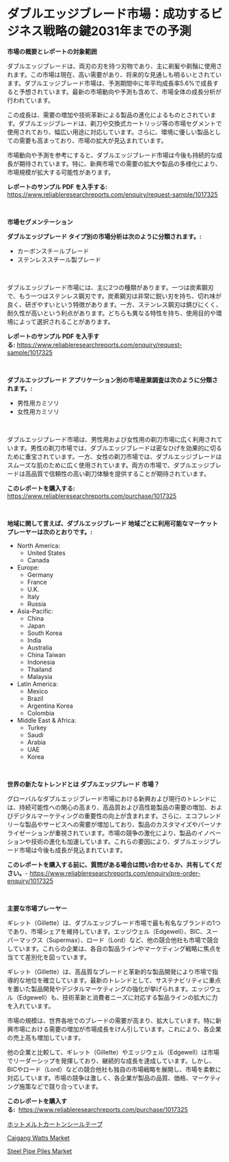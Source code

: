 <p><h1>ダブルエッジブレード市場：成功するビジネス戦略の鍵2031年までの予測</h1></p><p><strong>市場の概要とレポートの対象範囲</strong></p>
<p><p>ダブルエッジブレードは、両刃の刃を持つ刃物であり、主に剃髪や剃鬚に使用されます。この市場は現在、高い需要があり、将来的な見通しも明るいとされています。ダブルエッジブレード市場は、予測期間中に年平均成長率5.6%で成長すると予想されています。最新の市場動向や予測も含めて、市場全体の成長分析が行われています。</p><p>この成長は、需要の増加や技術革新による製品の進化によるものとされています。ダブルエッジブレードは、剃刀や交換式カートリッジ等の市場セグメントで使用されており、幅広い用途に対応しています。さらに、環境に優しい製品としての需要も高まっており、市場の拡大が見込まれています。</p><p>市場動向や予測を参考にすると、ダブルエッジブレード市場は今後も持続的な成長が期待されています。特に、新興市場での需要の拡大や製品の多様化により、市場規模が拡大する可能性があります。</p></p>
<p><strong>レポートのサンプル PDF を入手する:</strong> <a href="https://www.reliableresearchreports.com/enquiry/request-sample/1017325">https://www.reliableresearchreports.com/enquiry/request-sample/1017325</a></p>
<p>&nbsp;</p>
<p><strong>市場セグメンテーション</strong></p>
<p><strong>ダブルエッジブレード タイプ別の市場分析は次のように分類されます。:</strong></p>
<p><ul><li>カーボンスチールブレード</li><li>ステンレススチール製ブレード</li></ul></p>
<p>&nbsp;</p>
<p><p>ダブルエッジブレード市場には、主に2つの種類があります。一つは炭素鋼刃で、もう一つはステンレス鋼刃です。炭素鋼刃は非常に鋭い刃を持ち、切れ味が良く、研ぎやすいという特徴があります。一方、ステンレス鋼刃は錆びにくく、耐久性が高いという利点があります。どちらも異なる特性を持ち、使用目的や環境によって選択されることがあります。</p></p>
<p><strong>レポートのサンプル PDF を入手する:</strong>&nbsp;<a href="https://www.reliableresearchreports.com/enquiry/request-sample/1017325">https://www.reliableresearchreports.com/enquiry/request-sample/1017325</a></p>
<p>&nbsp;</p>
<p><strong> ダブルエッジブレード アプリケーション別の市場産業調査は次のように分類されます。:</strong></p>
<p><ul><li>男性用カミソリ</li><li>女性用カミソリ</li></ul></p>
<p>&nbsp;</p>
<p><p>ダブルエッジブレード市場は、男性用および女性用の剃刀市場に広く利用されています。男性の剃刀市場では、ダブルエッジブレードは密なひげを効果的に切るために重宝されています。一方、女性の剃刀市場では、ダブルエッジブレードはスムーズな肌のために広く使用されています。両方の市場で、ダブルエッジブレードは高品質で信頼性の高い剃刀体験を提供することが期待されています。</p></p>
<p><strong>このレポートを購入する:</strong>&nbsp; <a href="https://www.reliableresearchreports.com/purchase/1017325">https://www.reliableresearchreports.com/purchase/1017325</a></p>
<p>&nbsp;</p>
<p><strong>地域に関して言えば、ダブルエッジブレード 地域ごとに利用可能なマーケットプレーヤーは次のとおりです。:</strong></p>
<p><ul>
    <li>
        North America:
        <ul>
            <li>United States</li>
            <li>Canada</li>
        </ul>
    </li>
    <li>
        Europe:
        <ul>
            <li>Germany</li>
            <li>France</li>
            <li>U.K.</li>
            <li>Italy</li>
            <li>Russia</li>
        </ul>
    </li>
    <li>
        Asia-Pacific:
        <ul>
            <li>China</li>
            <li>Japan</li>
            <li>South Korea</li>
            <li>India</li>
            <li>Australia</li>
            <li>China Taiwan</li>
            <li>Indonesia</li>
            <li>Thailand</li>
            <li>Malaysia</li>
        </ul>
    </li>
    <li>
        Latin America:
        <ul>
            <li>Mexico</li>
            <li>Brazil</li>
            <li>Argentina Korea</li>
            <li>Colombia</li>
        </ul>
    </li>
    <li>
        Middle East & Africa:
        <ul>
            <li>Turkey</li>
            <li>Saudi</li>
            <li>Arabia</li>
            <li>UAE</li>
            <li>Korea</li>
        </ul>
    </li>
    </ul></p>
<p>&nbsp;</p>
<p><strong>世界の新たなトレンドとは ダブルエッジブレード 市場？</strong></p>
<p><p>グローバルなダブルエッジブレード市場における新興および現行のトレンドには、持続可能性への関心の高まり、高品質および高性能製品の需要の増加、およびデジタルマーケティングの重要性の向上が含まれます。さらに、エコフレンドリーな製品やサービスへの需要が増加しており、製品のカスタマイズやパーソナライゼーションが重視されています。市場の競争の激化により、製品のイノベーションや技術の進化も加速しています。これらの要因により、ダブルエッジブレード市場は今後も成長が見込まれています。</p></p>
<p><strong>このレポートを購入する前に、質問がある場合は問い合わせるか、共有してください。</strong>- <a href="https://www.reliableresearchreports.com/enquiry/pre-order-enquiry/1017325">https://www.reliableresearchreports.com/enquiry/pre-order-enquiry/1017325</a></p>
<p>&nbsp;</p>
<p><strong>主要な市場プレーヤー</strong></p>
<p><p>ギレット（Gillette）は、ダブルエッジブレード市場で最も有名なブランドの1つであり、市場シェアを維持しています。エッジウェル（Edgewell）、BIC、スーパーマックス（Supermax）、ロード（Lord）など、他の競合他社も市場で競合しています。これらの企業は、各自の製品ラインやマーケティング戦略に焦点を当てて差別化を図っています。</p><p>ギレット（Gillette）は、高品質なブレードと革新的な製品開発により市場で指導的な地位を確立しています。最新のトレンドとして、サステナビリティに重点を置いた製品開発やデジタルマーケティングの強化が挙げられます。エッジウェル（Edgewell）も、技術革新と消費者ニーズに対応する製品ラインの拡大に力を入れています。</p><p>市場の規模は、世界各地でのブレードの需要が高まり、拡大しています。特に新興市場における需要の増加が市場成長をけん引しています。これにより、各企業の売上高も増加しています。</p><p>他の企業と比較して、ギレット（Gillette）やエッジウェル（Edgewell）は市場でリーダーシップを発揮しており、継続的な成長を達成しています。しかし、BICやロード（Lord）などの競合他社も独自の市場戦略を展開し、市場を柔軟に対応しています。市場の競争は激しく、各企業が製品の品質、価格、マーケティング施策などで競り合っています。</p></p>
<p><strong>このレポートを購入する:</strong>&nbsp;&nbsp;<a href="https://www.reliableresearchreports.com/purchase/1017325">https://www.reliableresearchreports.com/purchase/1017325</a></p>
<p><p><a href="https://medium.com/@raideochran7856/2024%E5%B9%B4%E3%81%8B%E3%82%892031%E5%B9%B4%E3%81%AE%E6%9C%9F%E9%96%93%E3%81%AB%E4%BA%88%E6%B8%AC%E3%81%95%E3%82%8C%E3%82%8B%E3%83%9B%E3%83%83%E3%83%88%E3%83%A1%E3%83%AB%E3%83%88%E3%82%AB%E3%83%BC%E3%83%88%E3%83%B3%E3%82%B7%E3%83%BC%E3%83%AA%E3%83%B3%E3%82%B0%E3%83%86%E3%83%BC%E3%83%97%E3%81%AE%E5%B8%82%E5%A0%B4%E5%88%86%E6%9E%90%E3%81%A8%E3%82%B5%E3%82%A4%E3%82%BA%E4%BA%88%E6%B8%AC-964ab4390a29">ホットメルトカートンシールテープ</a></p><p><a href="https://pretty-mail-caf.notion.site/Caigang-Watts-Market-Analysis-Examines-its-Scope-on-Growth-Opportunities-and-Forecasted-Trends-Span-c98a505b95d64d3287b6a5542e582ffe">Caigang Watts Market</a></p><p><a href="https://full-wildebeest-80b.notion.site/Insights-into-Steel-Pipe-Piles-Market-Size-Analysing-Market-Share-Trends-and-Growth-from-2024-to--3120905dae8d41bb8577b43ae4739c9e">Steel Pipe Piles Market</a></p></p>